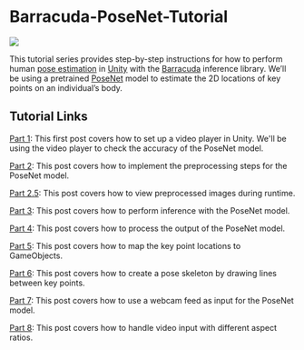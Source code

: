 # Barracuda-PoseNet-Tutorial

![](https://github.com/cj-mills/christianjmills/raw/master/images/barracuda-posenet-tutorial/part-6/pose_skeleton_480p_90c.gif)

This tutorial series provides step-by-step instructions for how to perform human [pose estimation](https://www.fritz.ai/pose-estimation/) in [Unity](https://unity.com/) with the [Barracuda](https://docs.unity3d.com/Packages/com.unity.barracuda@1.0/manual/index.html) inference library. We’ll be using a pretrained [PoseNet](https://medium.com/tensorflow/real-time-human-pose-estimation-in-the-browser-with-tensorflow-js-7dd0bc881cd5) model to estimate the 2D locations of key points on an individual’s body.

## Tutorial Links

[Part 1](https://christianjmills.com/Barracuda-PoseNet-Tutorial-1/): This first post covers how to set up a video player in Unity. We'll be using the video player to check the accuracy of the PoseNet model.

[Part 2](https://christianjmills.com/Barracuda-PoseNet-Tutorial-2/): This post covers how to implement the preprocessing steps for the PoseNet model.

[Part 2.5](https://christianjmills.com/Barracuda-PoseNet-Tutorial-2-5/): This post covers how to view preprocessed images during runtime.

[Part 3](https://christianjmills.com/Barracuda-PoseNet-Tutorial-3/): This post covers how to perform inference with the PoseNet model.

[Part 4](https://christianjmills.com/Barracuda-PoseNet-Tutorial-4/): This post covers how to process the output of the PoseNet model.

[Part 5](https://christianjmills.com/Barracuda-PoseNet-Tutorial-5/): This post covers how to map the key point locations to GameObjects.

[Part 6](https://christianjmills.com/Barracuda-PoseNet-Tutorial-6/): This post covers how to create a pose skeleton by drawing lines between key points.

[Part 7](https://christianjmills.com/Barracuda-PoseNet-Tutorial-7/): This post covers how to use a webcam feed as input for the PoseNet model.

[Part 8](https://christianjmills.com/Barracuda-PoseNet-Tutorial-8/): This post covers how to handle video input with different aspect ratios.

